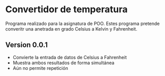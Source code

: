 # Convertidor de temperatura

Programa realizado para la asignatura de POO. Estes programa pretende converitr una anetrada en grado Celsius a Kelvin y Fahrenheit.

## Version 0.0.1
- Convierte la entrada de datos de Celsius a Fahrenheit
- Muestra ambos resultados de forma simultánea
- Aún no permite repetición
